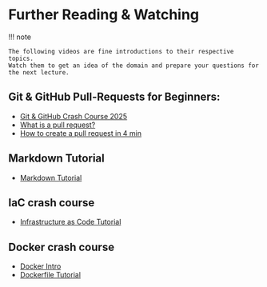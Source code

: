 # Further Reading & Watching

!!! note

    The following videos are fine introductions to their respective topics.
    Watch them to get an idea of the domain and prepare your questions for the next lecture.


## Git & GitHub Pull-Requests for Beginners:

- [Git & GitHub Crash Course 2025](https://youtu.be/vA5TTz6BXhY?si=cK7wvqwyiOVVhykC)
- [What is a pull request?](https://www.youtube.com/watch?v=For9VtrQx58)
- [How to create a pull request in 4 min](https://www.youtube.com/watch?v=nCKdihvneS0)

## Markdown Tutorial

- [Markdown Tutorial](https://youtu.be/_PPWWRV6gbA?si=s3oNGbkCTiwu4TUT)

## IaC crash course

- [Infrastructure as Code Tutorial](https://youtu.be/POPP2WTJ8es?si=HUzYWWPjl-kQIXGw)

## Docker crash course

- [Docker Intro](https://youtu.be/pg19Z8LL06w?si=RBBKCTc44Jn0OvYz)
- [Dockerfile Tutorial](https://youtu.be/WmcdMiyqfZs?si=z9n9JtWjtOcjWZKl)
